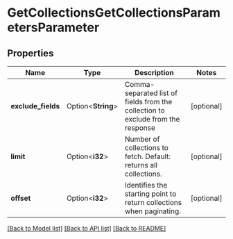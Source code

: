 # GetCollectionsGetCollectionsParametersParameter

## Properties

Name | Type | Description | Notes
------------ | ------------- | ------------- | -------------
**exclude_fields** | Option<**String**> | Comma-separated list of fields from the collection to exclude from the response | [optional]
**limit** | Option<**i32**> | Number of collections to fetch. Default: returns all collections.  | [optional]
**offset** | Option<**i32**> | Identifies the starting point to return collections when paginating. | [optional]

[[Back to Model list]](../README.md#documentation-for-models) [[Back to API list]](../README.md#documentation-for-api-endpoints) [[Back to README]](../README.md)


